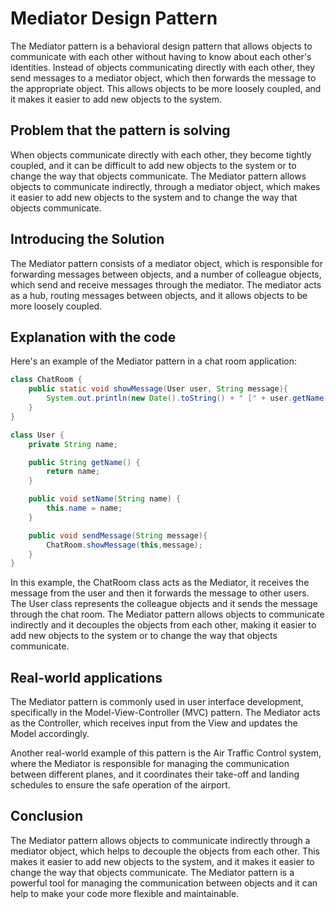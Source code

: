 # **Mediator Design Pattern**
The Mediator pattern is a behavioral design pattern that allows objects to communicate with each other without having to know about each other's identities. Instead of objects communicating directly with each other, they send messages to a mediator object, which then forwards the message to the appropriate object. This allows objects to be more loosely coupled, and it makes it easier to add new objects to the system.

## **Problem that the pattern is solving**
When objects communicate directly with each other, they become tightly coupled, and it can be difficult to add new objects to the system or to change the way that objects communicate. The Mediator pattern allows objects to communicate indirectly, through a mediator object, which makes it easier to add new objects to the system and to change the way that objects communicate.

## **Introducing the Solution**
The Mediator pattern consists of a mediator object, which is responsible for forwarding messages between objects, and a number of colleague objects, which send and receive messages through the mediator. The mediator acts as a hub, routing messages between objects, and it allows objects to be more loosely coupled.

## **Explanation with the code**
Here's an example of the Mediator pattern in a chat room application:
```java
class ChatRoom {
    public static void showMessage(User user, String message){
        System.out.println(new Date().toString() + " [" + user.getName() + "] : " + message);
    }
}

class User {
    private String name;

    public String getName() {
        return name;
    }

    public void setName(String name) {
        this.name = name;
    }

    public void sendMessage(String message){
        ChatRoom.showMessage(this,message);
    }
}
```
In this example, the ChatRoom class acts as the Mediator, it receives the message from the user and then it forwards the message to other users. The User class represents the colleague objects and it sends the message through the chat room. The Mediator pattern allows objects to communicate indirectly and it decouples the objects from each other, making it easier to add new objects to the system or to change the way that objects communicate.

## **Real-world applications**
The Mediator pattern is commonly used in user interface development, specifically in the Model-View-Controller (MVC) pattern. The Mediator acts as the Controller, which receives input from the View and updates the Model accordingly.

Another real-world example of this pattern is the Air Traffic Control system, where the Mediator is responsible for managing the communication between different planes, and it coordinates their take-off and landing schedules to ensure the safe operation of the airport.

## **Conclusion**
The Mediator pattern allows objects to communicate indirectly through a mediator object, which helps to decouple the objects from each other. This makes it easier to add new objects to the system, and it makes it easier to change the way that objects communicate. The Mediator pattern is a powerful tool for managing the communication between objects and it can help to make your code more flexible and maintainable.